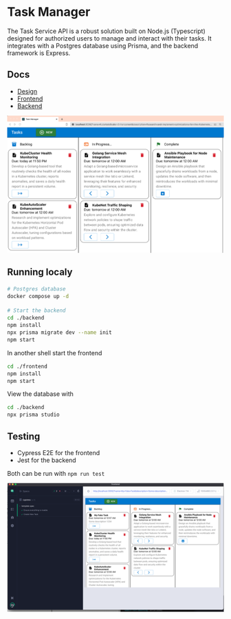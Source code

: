 # Task Manager
The Task Service API is a robust solution built on Node.js (Typescript) designed for authorized users to manage and interact with their tasks. It integrates with a Postgres database using Prisma, and the backend framework is Express.

## Docs
- [Design](./DESIGN.md)
- [Frontend](./frontend/README.md)
- [Backend](./backend/README.md)

![Demo Image](pics/pic.png)

## Running localy
```bash
# Postgres database
docker compose up -d

# Start the backend
cd ./backend
npm install 
npx prisma migrate dev --name init
npm start
```

In another shell start the frontend
```bash
cd ./frontend
npm install
npm start
```

View the database with
```sh
cd ./backend
npx prisma studio
```

## Testing

- Cypress E2E for the frontend
- Jest for the backend

Both can be run with `npm run test`

![Test Image](pics/test.png)

